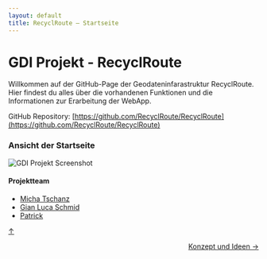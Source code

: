 ```yaml
---
layout: default
title: RecyclRoute – Startseite
---
```

<a id="top"></a>

# GDI Projekt - RecyclRoute

Willkommen auf der GitHub-Page der Geodateninfarastruktur RecyclRoute. Hier findest du alles über die vorhandenen Funktionen und die Informationen zur Erarbeitung der WebApp.

GitHub Repository: [https://github.com/RecyclRoute/RecyclRoute](https://github.com/RecyclRoute/RecyclRoute)

### Ansicht der Startseite
![GDI Projekt Screenshot](Bilder/Startpage1.png)

#### Projektteam
- [Micha Tschanz](https://github.com/micka-t)
- [Gian Luca Schmid](https://github.com/dhalu-the-great)
- [Patrick](https://github.com/pwol99)


[↑](#top)


<div style="display: flex; justify-content: space-between;">
  <div>
  </div>
  <div>
    <a href="einleitung.html">Konzept und Ideen →</a>
  </div>
</div>